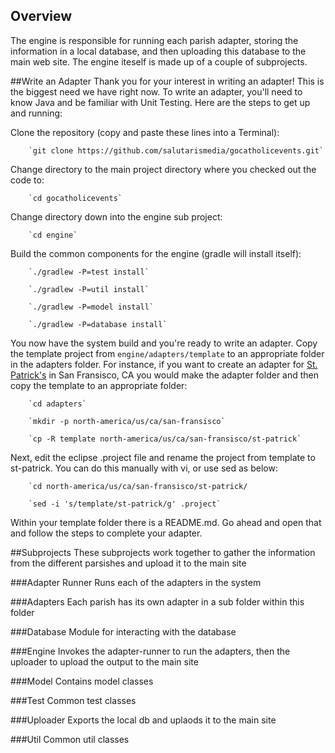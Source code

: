## Overview
The engine is responsible for running each parish adapter, storing the information in a local database, and then uploading this database to the main web site.  The engine iteself is made up of a couple of subprojects.

##Write an Adapter
Thank you for your interest in writing an adapter!  This is the biggest need we have right now.  To write an adapter, you'll need to know Java and be familiar with Unit Testing.  Here are the steps to get up and running:

Clone the repository (copy and paste these lines into a Terminal):

        `git clone https://github.com/salutarismedia/gocatholicevents.git`
        
Change directory to the main project directory where you checked out the code to:

        `cd gocatholicevents`
        
Change directory down into the engine sub project:

        `cd engine`
        
Build the common components for the engine (gradle will install itself):

        `./gradlew -P=test install`
        
        `./gradlew -P=util install`
        
        `./gradlew -P=model install`
        
        `./gradlew -P=database install`
        
You now have the system build and you're ready to write an adapter.  Copy the template project from `engine/adapters/template` to an appropriate folder in the adapters folder.  For instance, if you want to create an adapter for [St. Patrick's](http://www.stpatricksf.org/) in San Fransisco, CA you would make the adapter folder and then copy the template to an appropriate folder:

        `cd adapters`
        
        `mkdir -p north-america/us/ca/san-fransisco`
        
        `cp -R template north-america/us/ca/san-fransisco/st-patrick`
        
Next, edit the eclipse .project file and rename the project from template to st-patrick.  You can do this manually with vi, or use sed as below:

        `cd north-america/us/ca/san-fransisco/st-patrick/
        
        `sed -i 's/template/st-patrick/g' .project`

Within your template folder there is a README.md.  Go ahead and open that and follow the steps to complete your adapter.

##Subprojects
These subprojects work together to gather the information from the different parsishes and upload it to the main site

###Adapter Runner
Runs each of the adapters in the system

###Adapters
Each parish has its own adapter in a sub folder within this folder

###Database
Module for interacting with the database

###Engine
Invokes the adapter-runner to run the adapters, then the uploader to upload the output to the main site

###Model
Contains model classes

###Test
Common test classes

###Uploader
Exports the local db and uplaods it to the main site

###Util
Common util classes
